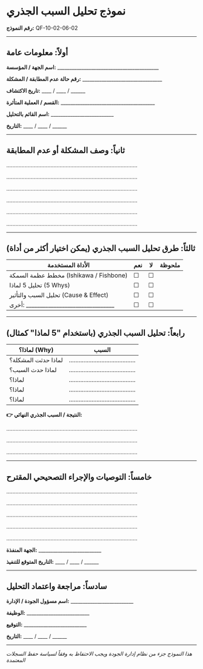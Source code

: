 # نموذج تحليل السبب الجذري
**رقم النموذج:** QF-10-02-06-02

---

## أولاً: معلومات عامة

**اسم الجهة / المؤسسة:** __________________________________________

**رقم حالة عدم المطابقة / المشكلة:** _________________________________

**تاريخ الاكتشاف:** ____ / ____ / ______

**القسم / العملية المتأثرة:** _______________________________________

**اسم القائم بالتحليل:** __________________________

**التاريخ:** ____ / ____ / ______

---

## ثانياً: وصف المشكلة أو عدم المطابقة

......................................................................................

......................................................................................

......................................................................................

......................................................................................

......................................................................................

......................................................................................

---

## ثالثاً: طرق تحليل السبب الجذري (يمكن اختيار أكثر من أداة)

| الأداة المستخدمة | نعم | لا | ملحوظة |
|---|---|---|---|
| مخطط عظمة السمكة (Ishikawa / Fishbone) | ☐ | ☐ |  |
| تحليل 5 لماذا (5 Whys) | ☐ | ☐ |  |
| تحليل السبب والتأثير (Cause & Effect) | ☐ | ☐ |  |
| أخرى: ________________________________ | ☐ | ☐ |  |

---

## رابعاً: تحليل السبب الجذري (باستخدام "5 لماذا" كمثال)

| لماذا؟ (Why) | السبب |
|---|---|
| لماذا حدثت المشكلة؟ | ......................................... |
| لماذا حدث السبب؟ | ......................................... |
| لماذا؟ | ......................................... |
| لماذا؟ | ......................................... |
| لماذا؟ | ......................................... |

**👉 النتيجة / السبب الجذري النهائي:**

......................................................................................

......................................................................................

......................................................................................

---

## خامساً: التوصيات والإجراء التصحيحي المقترح

......................................................................................

......................................................................................

......................................................................................

......................................................................................

......................................................................................

**الجهة المنفذة:** __________________________

**التاريخ المتوقع للتنفيذ:** ____ / ____ / ______

---

## سادساً: مراجعة واعتماد التحليل

**اسم مسؤول الجودة / الإدارة:** __________________________

**الوظيفة:** __________________________

**التوقيع:** __________________________

**التاريخ:** ____ / ____ / ______

---

*هذا النموذج جزء من نظام إدارة الجودة ويجب الاحتفاظ به وفقاً لسياسة حفظ السجلات المعتمدة*